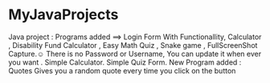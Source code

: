 # MyJavaProjects
Java project : Programs added ==> Login Form With Functionallity, Calculator , Disability Fund Calculator , Easy Math Quiz , Snake game , FullScreenShot Capture.☺
There is no Password or Username, You can update it when ever you want .
Simple Calculator. 
Simple Quiz Form.
New Program added : Quotes Gives you a random quote every time you click on the button
